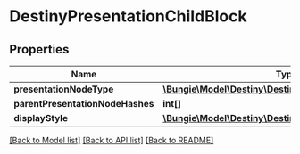 # DestinyPresentationChildBlock

## Properties
Name | Type | Description | Notes
------------ | ------------- | ------------- | -------------
**presentationNodeType** | [**\Bungie\Model\Destiny\DestinyPresentationNodeType**](DestinyPresentationNodeType.md) |  | [optional] 
**parentPresentationNodeHashes** | **int[]** |  | [optional] 
**displayStyle** | [**\Bungie\Model\Destiny\DestinyPresentationDisplayStyle**](DestinyPresentationDisplayStyle.md) |  | [optional] 

[[Back to Model list]](../README.md#documentation-for-models) [[Back to API list]](../README.md#documentation-for-api-endpoints) [[Back to README]](../README.md)


